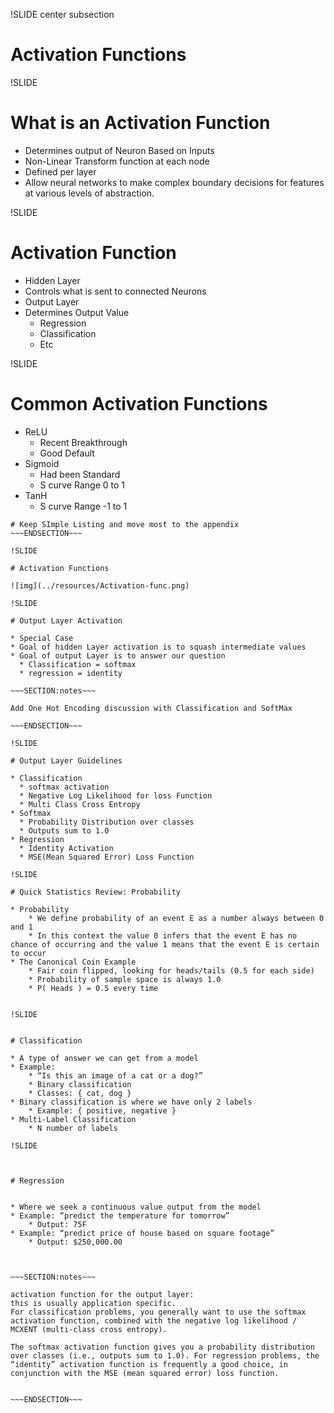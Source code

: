 !SLIDE center subsection

# Activation Functions

!SLIDE

# What is an Activation Function

* Determines output of Neuron Based on Inputs
* Non-Linear Transform function at each node
* Defined per layer
* Allow neural networks to make complex boundary decisions for features at various levels of abstraction.

!SLIDE

# Activation Function

* Hidden Layer
* Controls what is sent to connected Neurons
* Output Layer
* Determines Output Value
  * Regression
  * Classification
  * Etc


!SLIDE

# Common Activation Functions

* ReLU
  * Recent Breakthrough
  * Good Default
* Sigmoid
  * Had been Standard
  * S curve Range 0 to 1
* TanH
  * S curve Range -1 to 1


~~~SECTION:notes~~~
# Keep SImple Listing and move most to the appendix
~~~ENDSECTION~~~

!SLIDE
 
# Activation Functions

![img](../resources/Activation-func.png)
 
!SLIDE
 
# Output Layer Activation
 
* Special Case
* Goal of hidden Layer activation is to squash intermediate values
* Goal of output Layer is to answer our question
  * Classification = softmax
  * regression = identity

~~~SECTION:notes~~~

Add One Hot Encoding discussion with Classification and SoftMax

~~~ENDSECTION~~~

!SLIDE

# Output Layer Guidelines

* Classification 
  * softmax activation
  * Negative Log Likelihood for loss Function 
  * Multi Class Cross Entropy
* Softmax
  * Probability Distribution over classes
  * Outputs sum to 1.0
* Regression
  * Identity Activation
  * MSE(Mean Squared Error) Loss Function

!SLIDE

# Quick Statistics Review: Probability

* Probability
	* We define probability of an event E as a number always between 0 and 1
	* In this context the value 0 infers that the event E has no chance of occurring and the value 1 means that the event E is certain to occur
* The Canonical Coin Example
	* Fair coin flipped, looking for heads/tails (0.5 for each side)
	* Probability of sample space is always 1.0
	* P( Heads ) = 0.5 every time


!SLIDE


# Classification

* A type of answer we can get from a model
* Example:
	* “Is this an image of a cat or a dog?”
	* Binary classification
	* Classes: { cat, dog }
* Binary classification is where we have only 2 labels
	* Example: { positive, negative }
* Multi-Label Classification
	* N number of labels

!SLIDE



# Regression


* Where we seek a continuous value output from the model
* Example: “predict the temperature for tomorrow”
	* Output: 75F
* Example: “predict price of house based on square footage”
	* Output: $250,000.00



~~~SECTION:notes~~~

activation function for the output layer: 
this is usually application specific. 
For classification problems, you generally want to use the softmax activation function, combined with the negative log likelihood / MCXENT (multi-class cross entropy). 

The softmax activation function gives you a probability distribution over classes (i.e., outputs sum to 1.0). For regression problems, the “identity” activation function is frequently a good choice, in conjunction with the MSE (mean squared error) loss function.


~~~ENDSECTION~~~
